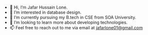 - 👋 Hi, I’m Jafar Hussain Lone.
- 👀 I’m interested in database design.
- 🌱 I’m currently pursuing my B.tech in CSE from SOA University.
- 💞️ I’m looking to learn more about developing technologies.
- 📫 Feel free to reach out to me via email at
   jafarlone01@gmail.com

<!---
JafarLone/JafarLone is a ✨ special ✨ repository because its `README.md` (this file) appears on your GitHub profile.
You can click the Preview link to take a look at your changes.
--->
